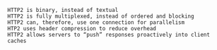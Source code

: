 
    HTTP2 is binary, instead of textual
    HTTP2 is fully multiplexed, instead of ordered and blocking
    HTTP2 can, therefore, use one connection for parallelism
    HTP2 uses header compression to reduce overhead
    HTTP2 allows servers to “push” responses proactively into client caches
